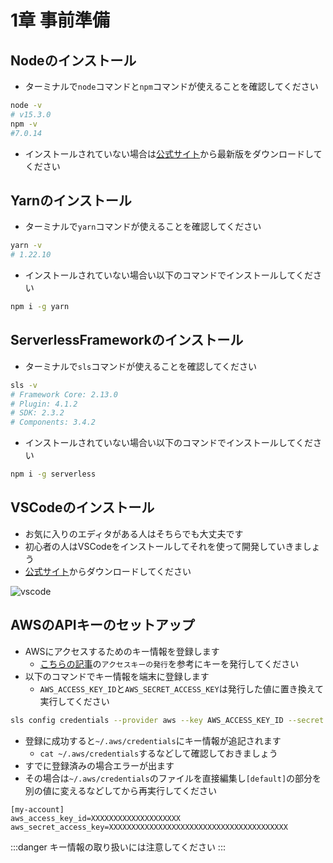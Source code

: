 # 1章 事前準備

## Nodeのインストール

- ターミナルで`node`コマンドと`npm`コマンドが使えることを確認してください

```sh
node -v
# v15.3.0
npm -v
#7.0.14
```

- インストールされていない場合は[公式サイト](https://nodejs.org/ja/)から最新版をダウンロードしてください

## Yarnのインストール

- ターミナルで`yarn`コマンドが使えることを確認してください

```sh
yarn -v
# 1.22.10
```

- インストールされていない場合い以下のコマンドでインストールしてください

```sh
npm i -g yarn
```

## ServerlessFrameworkのインストール

- ターミナルで`sls`コマンドが使えることを確認してください

```sh
sls -v
# Framework Core: 2.13.0
# Plugin: 4.1.2
# SDK: 2.3.2
# Components: 3.4.2
```

- インストールされていない場合い以下のコマンドでインストールしてください

```sh
npm i -g serverless
```

## VSCodeのインストール

- お気に入りのエディタがある人はそちらでも大丈夫です
- 初心者の人はVSCodeをインストールしてそれを使って開発していきましょう
- [公式サイト](https://code.visualstudio.com/download)からダウンロードしてください

![vscode](/images/1-1.png)

## AWSのAPIキーのセットアップ

- AWSにアクセスするためのキー情報を登録します
    - [こちらの記事](https://qiita.com/ozaki25/items/034f7f8e8ad69adceea7)の`アクセスキーの発行`を参考にキーを発行してください
- 以下のコマンドでキー情報を端末に登録します
    - `AWS_ACCESS_KEY_ID`と`AWS_SECRET_ACCESS_KEY`は発行した値に置き換えて実行してください

```sh
sls config credentials --provider aws --key AWS_ACCESS_KEY_ID --secret AWS_SECRET_ACCESS_KEY
```

- 登録に成功すると`~/.aws/credentials`にキー情報が追記されます
    - `cat ~/.aws/credentials`するなどして確認しておきましょう
- すでに登録済みの場合エラーが出ます
- その場合は`~/.aws/credentials`のファイルを直接編集し`[default]`の部分を別の値に変えるなどしてから再実行してください

```config
[my-account]
aws_access_key_id=XXXXXXXXXXXXXXXXXXXX
aws_secret_access_key=XXXXXXXXXXXXXXXXXXXXXXXXXXXXXXXXXXXXXXXX
```

:::danger
キー情報の取り扱いには注意してください
:::
